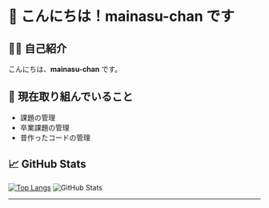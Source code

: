 # 👋 こんにちは！mainasu-chan です

## 🙋‍♂️ 自己紹介

こんにちは、**mainasu-chan** です。  

## 🚀 現在取り組んでいること

- 課題の管理
- 卒業課題の管理
- 昔作ったコードの管理

## 📈 GitHub Stats
[![Top Langs](https://github-readme-stats.vercel.app/api/top-langs/?username=mainasu-chan&layout=compact&theme=onedark)](https://github.com/anuraghazra/github-readme-stats)
![GitHub Stats](https://github-readme-stats.vercel.app/api?username=mainasu-chan&show_icons=true&theme=radical)


---
